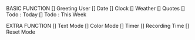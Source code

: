 BASIC FUNCTION
[] Greeting User
[] Date
[] Clock
[] Weather
[] Quotes
[] Todo : Today
[] Todo : This Week


EXTRA FUNCTION
[] Text Mode 
[] Color Mode
[] Timer
[] Recording Time
[] Reset Mode